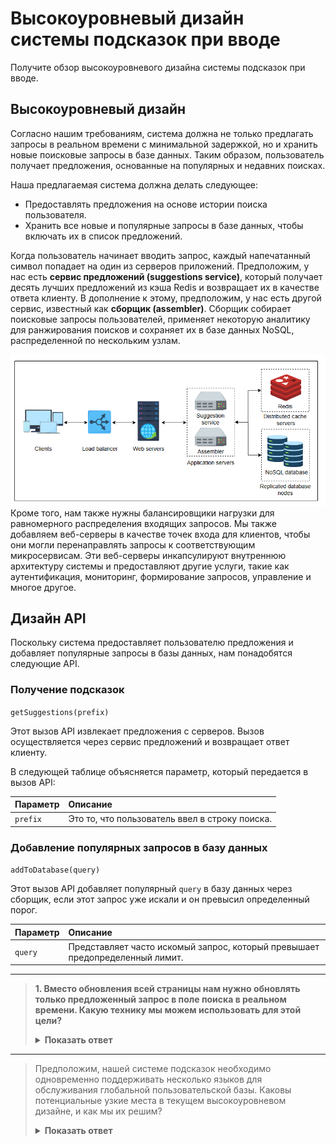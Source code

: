 # Высокоуровневый дизайн системы подсказок при вводе

Получите обзор высокоуровневого дизайна системы подсказок при вводе.

## Высокоуровневый дизайн

Согласно нашим требованиям, система должна не только предлагать запросы в реальном времени с минимальной задержкой, но и хранить новые поисковые запросы в базе данных. Таким образом, пользователь получает предложения, основанные на популярных и недавних поисках.

Наша предлагаемая система должна делать следующее:

*   Предоставлять предложения на основе истории поиска пользователя.
*   Хранить все новые и популярные запросы в базе данных, чтобы включать их в список предложений.

Когда пользователь начинает вводить запрос, каждый напечатанный символ попадает на один из серверов приложений. Предположим, у нас есть **сервис предложений (suggestions service)**, который получает десять лучших предложений из кэша Redis и возвращает их в качестве ответа клиенту. В дополнение к этому, предположим, у нас есть другой сервис, известный как **сборщик (assembler)**. Сборщик собирает поисковые запросы пользователей, применяет некоторую аналитику для ранжирования поисков и сохраняет их в базе данных NoSQL, распределенной по нескольким узлам.

![img_5.png](img/img_5.png)
Кроме того, нам также нужны балансировщики нагрузки для равномерного распределения входящих запросов. Мы также добавляем веб-серверы в качестве точек входа для клиентов, чтобы они могли перенаправлять запросы к соответствующим микросервисам. Эти веб-серверы инкапсулируют внутреннюю архитектуру системы и предоставляют другие услуги, такие как аутентификация, мониторинг, формирование запросов, управление и многое другое.

## Дизайн API

Поскольку система предоставляет пользователю предложения и добавляет популярные запросы в базы данных, нам понадобятся следующие API.

### Получение подсказок

`getSuggestions(prefix)`

Этот вызов API извлекает предложения с серверов. Вызов осуществляется через сервис предложений и возвращает ответ клиенту.

В следующей таблице объясняется параметр, который передается в вызов API:

| Параметр | Описание |
| :--- | :--- |
| `prefix` | Это то, что пользователь ввел в строку поиска. |

### Добавление популярных запросов в базу данных

`addToDatabase(query)`

Этот вызов API добавляет популярный `query` в базу данных через сборщик, если этот запрос уже искали и он превысил определенный порог.

| Параметр | Описание |
| :--- | :--- |
| `query` | Представляет часто искомый запрос, который превышает предопределенный лимит. |

---

> **1. Вместо обновления всей страницы нам нужно обновлять только предложенный запрос в поле поиска в реальном времени. Какую технику мы можем использовать для этой цели?**
>
>
> <details>
>  <summary><b>Показать ответ</b></summary>
>
>  Мы должны обновлять запрос асинхронно с помощью **AJAX**. **AJAX** — это набор техник веб-разработки. Он позволяет веб-страницам обмениваться небольшим количеством данных с сервером, как в системе подсказок, не мешая отображению и поведению существующей веб-страницы.
>  </details>


---

> Предположим, нашей системе подсказок необходимо одновременно поддерживать несколько языков для обслуживания глобальной пользовательской базы. Каковы потенциальные узкие места в текущем высокоуровневом дизайне, и как мы их решим?
>
> <details>
>  <summary><b>Показать ответ</b></summary>
>
>  Основные узкие места в поддержке нескольких языков — это нюансы языков, поддержка символов, балансировка нагрузки, хранение и поиск данных, а также ранжирование предложений. Решения — использовать языко-специфичные алгоритмы, поддерживать все символы, улучшать балансировку, оптимизировать хранение и внедрять отдельные системы ранжирования для каждого языка.
>  </details>
